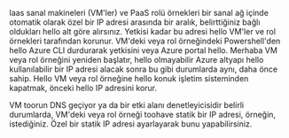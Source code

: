 Iaas sanal makineleri (VM'ler) ve PaaS rolü örnekleri bir sanal ağ içinde otomatik olarak özel bir IP adresi arasında bir aralık, belirttiğiniz bağlı oldukları hello alt göre alırsınız. Yetkisi kadar bu adresi hello VM'ler ve rol örnekleri tarafından korunur. VM'deki veya rol örneğindeki Powershell'den hello Azure CLI durdurarak yetkisini veya Azure portal hello. Merhaba VM veya rol örneğini yeniden başlatır, hello olmayabilir Azure altyapı hello kullanılabilir bir IP adresi alacak sonra bu gibi durumlarda aynı, daha önce sahip. Hello VM veya rol örneğine hello konuk işletim sisteminden kapatmak, önceki hello IP adresini korur.  

VM toorun DNS geçiyor ya da bir etki alanı denetleyicisidir belirli durumlarda, VM'deki veya rol örneği toohave statik bir IP adresi, örneğin, istediğiniz. Özel bir statik IP adresi ayarlayarak bunu yapabilirsiniz.

